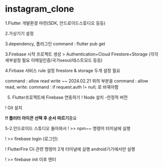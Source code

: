 # instagram_clone
1.Flutter 개발환경 마련(SDK, 안드로이드스튜디오 등등)

2.가상기기 설정

3.dependency, 플러그인 
command : flutter pub get 

3.Firebase 시작
프로젝트 생성 > Authentication+Cloud Firestore+Storage (각각 세부설정 필요 이메일인증/국가seoul/테스트모드 등등)

4.Firbase 서비스 rule 설정
firestore & storage 두개 설정 필요

command : allow read write ~~ 2024.02.21
위의 부분을
command : allow read, write:
command :   if request.auth != null;
로 바꿔야함

5. Flutter프로젝트에 Firebase 연동하기
! Node 설치 -안정적 버전

! Git 설치

**!! 플러터 아이콘 선택 후 순서 따르기**중요

5-2.안드로이드 스튜디오 돌아와서
! >> npm~~ 명령어 터미널에 실행

! >> firebase login      (로그인)

! FlutterFire Cli 관련 명령어 2개 터미널에 실행
android기기에서만 실행

! >> firebase init
이후 엔터
